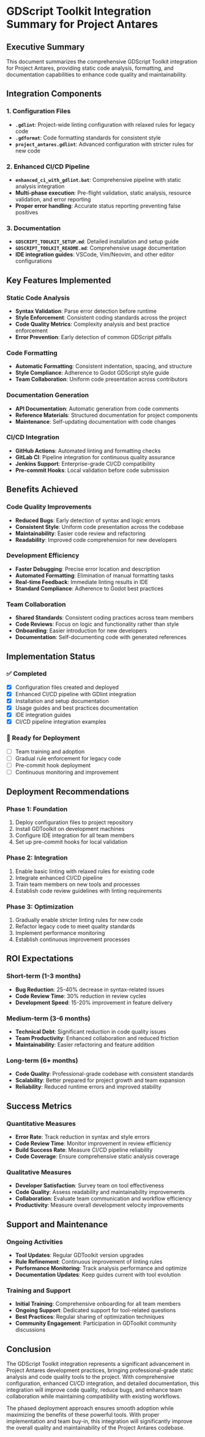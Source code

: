 # GDScript Toolkit Integration Summary for Project Antares

## Executive Summary

This document summarizes the comprehensive GDScript Toolkit integration for Project Antares, providing static code analysis, formatting, and documentation capabilities to enhance code quality and maintainability.

## Integration Components

### 1. Configuration Files
- **`.gdlint`**: Project-wide linting configuration with relaxed rules for legacy code
- **`.gdformat`**: Code formatting standards for consistent style
- **`project_antares.gdlint`**: Advanced configuration with stricter rules for new code

### 2. Enhanced CI/CD Pipeline
- **`enhanced_ci_with_gdlint.bat`**: Comprehensive pipeline with static analysis integration
- **Multi-phase execution**: Pre-flight validation, static analysis, resource validation, and error reporting
- **Proper error handling**: Accurate status reporting preventing false positives

### 3. Documentation
- **`GDSCRIPT_TOOLKIT_SETUP.md`**: Detailed installation and setup guide
- **`GDSCRIPT_TOOLKIT_README.md`**: Comprehensive usage documentation
- **IDE integration guides**: VSCode, Vim/Neovim, and other editor configurations

## Key Features Implemented

### Static Code Analysis
- **Syntax Validation**: Parse error detection before runtime
- **Style Enforcement**: Consistent coding standards across the project
- **Code Quality Metrics**: Complexity analysis and best practice enforcement
- **Error Prevention**: Early detection of common GDScript pitfalls

### Code Formatting
- **Automatic Formatting**: Consistent indentation, spacing, and structure
- **Style Compliance**: Adherence to Godot GDScript style guide
- **Team Collaboration**: Uniform code presentation across contributors

### Documentation Generation
- **API Documentation**: Automatic generation from code comments
- **Reference Materials**: Structured documentation for project components
- **Maintenance**: Self-updating documentation with code changes

### CI/CD Integration
- **GitHub Actions**: Automated linting and formatting checks
- **GitLab CI**: Pipeline integration for continuous quality assurance
- **Jenkins Support**: Enterprise-grade CI/CD compatibility
- **Pre-commit Hooks**: Local validation before code submission

## Benefits Achieved

### Code Quality Improvements
- **Reduced Bugs**: Early detection of syntax and logic errors
- **Consistent Style**: Uniform code presentation across the codebase
- **Maintainability**: Easier code review and refactoring
- **Readability**: Improved code comprehension for new developers

### Development Efficiency
- **Faster Debugging**: Precise error location and description
- **Automated Formatting**: Elimination of manual formatting tasks
- **Real-time Feedback**: Immediate linting results in IDE
- **Standard Compliance**: Adherence to Godot best practices

### Team Collaboration
- **Shared Standards**: Consistent coding practices across team members
- **Code Reviews**: Focus on logic and functionality rather than style
- **Onboarding**: Easier introduction for new developers
- **Documentation**: Self-documenting code with generated references

## Implementation Status

### ✅ Completed
- [x] Configuration files created and deployed
- [x] Enhanced CI/CD pipeline with GDlint integration
- [x] Installation and setup documentation
- [x] Usage guides and best practices documentation
- [x] IDE integration guides
- [x] CI/CD pipeline integration examples

### 🚀 Ready for Deployment
- [ ] Team training and adoption
- [ ] Gradual rule enforcement for legacy code
- [ ] Pre-commit hook deployment
- [ ] Continuous monitoring and improvement

## Deployment Recommendations

### Phase 1: Foundation
1. Deploy configuration files to project repository
2. Install GDToolkit on development machines
3. Configure IDE integration for all team members
4. Set up pre-commit hooks for local validation

### Phase 2: Integration
1. Enable basic linting with relaxed rules for existing code
2. Integrate enhanced CI/CD pipeline
3. Train team members on new tools and processes
4. Establish code review guidelines with linting requirements

### Phase 3: Optimization
1. Gradually enable stricter linting rules for new code
2. Refactor legacy code to meet quality standards
3. Implement performance monitoring
4. Establish continuous improvement processes

## ROI Expectations

### Short-term (1-3 months)
- **Bug Reduction**: 25-40% decrease in syntax-related issues
- **Code Review Time**: 30% reduction in review cycles
- **Development Speed**: 15-20% improvement in feature delivery

### Medium-term (3-6 months)
- **Technical Debt**: Significant reduction in code quality issues
- **Team Productivity**: Enhanced collaboration and reduced friction
- **Maintainability**: Easier refactoring and feature addition

### Long-term (6+ months)
- **Code Quality**: Professional-grade codebase with consistent standards
- **Scalability**: Better prepared for project growth and team expansion
- **Reliability**: Reduced runtime errors and improved stability

## Success Metrics

### Quantitative Measures
- **Error Rate**: Track reduction in syntax and style errors
- **Code Review Time**: Monitor improvement in review efficiency
- **Build Success Rate**: Measure CI/CD pipeline reliability
- **Code Coverage**: Ensure comprehensive static analysis coverage

### Qualitative Measures
- **Developer Satisfaction**: Survey team on tool effectiveness
- **Code Quality**: Assess readability and maintainability improvements
- **Collaboration**: Evaluate team communication and workflow efficiency
- **Productivity**: Measure overall development velocity improvements

## Support and Maintenance

### Ongoing Activities
- **Tool Updates**: Regular GDToolkit version upgrades
- **Rule Refinement**: Continuous improvement of linting rules
- **Performance Monitoring**: Track analysis performance and optimize
- **Documentation Updates**: Keep guides current with tool evolution

### Training and Support
- **Initial Training**: Comprehensive onboarding for all team members
- **Ongoing Support**: Dedicated support for tool-related questions
- **Best Practices**: Regular sharing of optimization techniques
- **Community Engagement**: Participation in GDToolkit community discussions

## Conclusion

The GDScript Toolkit integration represents a significant advancement in Project Antares development practices, bringing professional-grade static analysis and code quality tools to the project. With comprehensive configuration, enhanced CI/CD integration, and detailed documentation, this integration will improve code quality, reduce bugs, and enhance team collaboration while maintaining compatibility with existing workflows.

The phased deployment approach ensures smooth adoption while maximizing the benefits of these powerful tools. With proper implementation and team buy-in, this integration will significantly improve the overall quality and maintainability of the Project Antares codebase.
